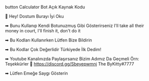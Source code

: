 button Calculator Bot Açık Kaynak Kodu 



👀 Hey! Dostum Burayı İyi Oku

➡ Bunu Kullanıp Kendi Botunuzmuş Gibi Gösterirseniz  I'll take all their money in court, I'll finish it, don't do it 



➡ Bu Kodları Kullanırken Lütfen Bize Bildirin 


➡ Bu Kodlar Çok Değerlidir Türkiyede İlk Dedim!



➡ Youtube Kanalınızda Paylaşırsanız Bizim Adımız Da Geçmeli Örn: Teşekkürler 🔗 https://discord.gg/Sbeyepwmnj The ByKitty#7777


➡ Lütfen Emeğe Saygı Gösterin



